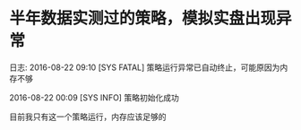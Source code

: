 # 半年数据实测过的策略，模拟实盘出现异常

日志:
2016-08-22 09:10 [SYS FATAL] 策略运行异常已自动终止，可能原因为内存不够

2016-08-22 00:09 [SYS INFO] 策略初始化成功


目前我只有这一个策略运行，内存应该足够的